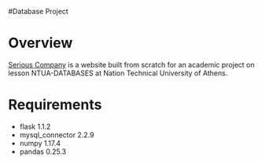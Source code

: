 #Database Project

# Overview
[Serious Company](ec2-3-23-63-204.us-east-2.compute.amazonaws.com:8587/) is a website built from scratch for an academic project on lesson NTUA-DATABASES at Nation Technical University of Athens.
# Requirements
- flask 1.1.2
- mysql_connector 2.2.9
- numpy 1.17.4
- pandas 0.25.3
